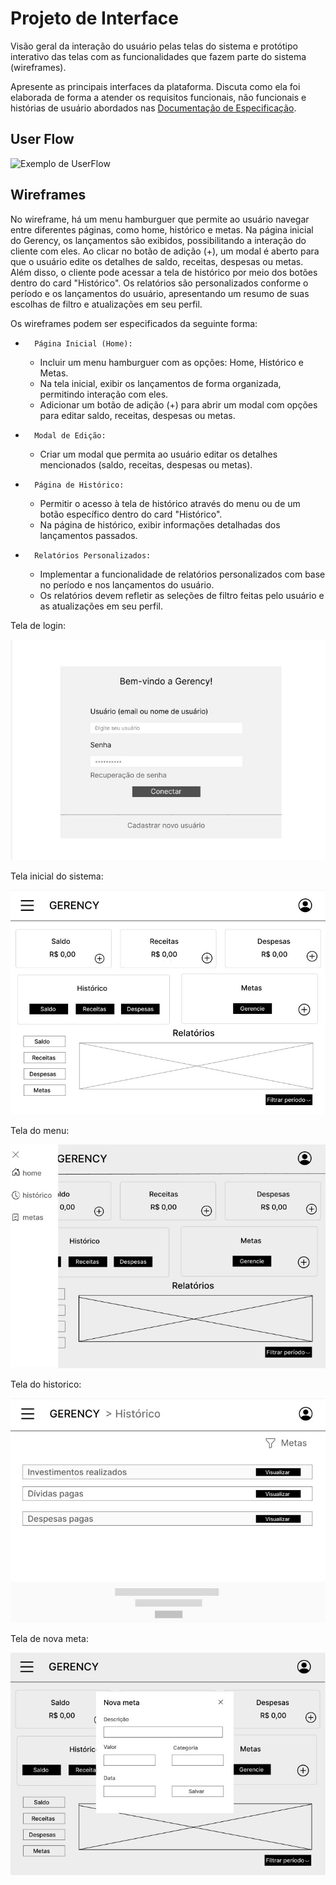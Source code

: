 
# Projeto de Interface

Visão geral da interação do usuário pelas telas do sistema e protótipo interativo das telas com as funcionalidades que fazem parte do sistema (wireframes).

 Apresente as principais interfaces da plataforma. Discuta como ela foi elaborada de forma a atender os requisitos funcionais, não funcionais e histórias de usuário abordados nas <a href="2-Especificação do Projeto.md"> Documentação de Especificação</a>.

## User Flow

![Exemplo de UserFlow](https://i.imgur.com/LwkyNV3.png)



## Wireframes


No wireframe, há um menu hamburguer que permite ao usuário navegar entre diferentes páginas, como home, histórico e metas. 
Na página inicial do Gerency, os lançamentos são exibidos, possibilitando a interação do cliente com eles. Ao clicar no botão de adição (+), um modal é aberto para que o usuário edite os detalhes de saldo, receitas, despesas ou metas. 
Além disso, o cliente pode acessar a tela de histórico por meio dos botões dentro do card "Histórico". 
Os relatórios são personalizados conforme o período e os lançamentos do usuário, apresentando um resumo de suas escolhas de filtro e atualizações em seu perfil.

Os wireframes podem ser especificados da seguinte forma:

* 		Página Inicial (Home):
    * Incluir um menu hamburguer com as opções: Home, Histórico e Metas.
    * Na tela inicial, exibir os lançamentos de forma organizada, permitindo interação com eles.
    * Adicionar um botão de adição (+) para abrir um modal com opções para editar saldo, receitas, despesas ou metas.
* 		Modal de Edição:
    * Criar um modal que permita ao usuário editar os detalhes mencionados (saldo, receitas, despesas ou metas).
* 		Página de Histórico:
    * Permitir o acesso à tela de histórico através do menu ou de um botão específico dentro do card "Histórico".
    * Na página de histórico, exibir informações detalhadas dos lançamentos passados.
* 		Relatórios Personalizados:
    * Implementar a funcionalidade de relatórios personalizados com base no período e nos lançamentos do usuário.
    * Os relatórios devem refletir as seleções de filtro feitas pelo usuário e as atualizações em seu perfil.

Tela de login:

![Exemplo de Tela de login](https://raw.githubusercontent.com/ICEI-PUC-Minas-PMV-SI/pmv-si-2024-1-pe1-t6-si_t6_app_web_1osem2024_gp01/main/docs/img/Login.jpg)


Tela inicial do sistema:

![Exemplo de Tela inicial do sistema](https://raw.githubusercontent.com/ICEI-PUC-Minas-PMV-SI/pmv-si-2024-1-pe1-t6-si_t6_app_web_1osem2024_gp01/main/docs/img/Gerency.jpg)


Tela do menu:

![Exemplo de Tela do menu](https://raw.githubusercontent.com/ICEI-PUC-Minas-PMV-SI/pmv-si-2024-1-pe1-t6-si_t6_app_web_1osem2024_gp01/main/docs/img/Menu.jpg)


Tela do historico:

![Exemplo de Tela do historico](https://raw.githubusercontent.com/ICEI-PUC-Minas-PMV-SI/pmv-si-2024-1-pe1-t6-si_t6_app_web_1osem2024_gp01/main/docs/img/Historico.jpg)


Tela de nova meta:

![Exemplo de Tela de nova meta](https://raw.githubusercontent.com/ICEI-PUC-Minas-PMV-SI/pmv-si-2024-1-pe1-t6-si_t6_app_web_1osem2024_gp01/main/docs/img/NovaMeta.jpg)



